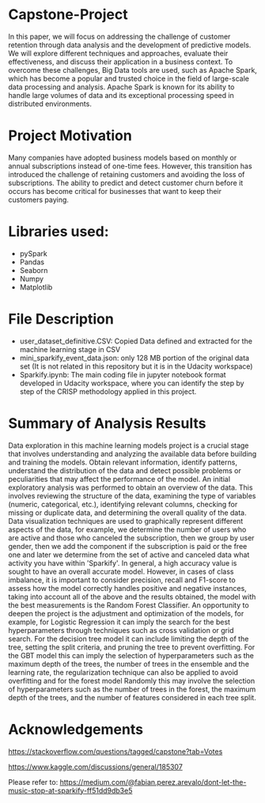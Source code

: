 # Capstone-Project
In this paper, we will focus on addressing the challenge of customer retention through data analysis and the development of predictive models. We will explore different techniques and approaches, evaluate their effectiveness, and discuss their application in a business context. To overcome these challenges, Big Data tools are used, such as Apache Spark, which has become a popular and trusted choice in the field of large-scale data processing and analysis. Apache Spark is known for its ability to handle large volumes of data and its exceptional processing speed in distributed environments.

# Project Motivation
Many companies have adopted business models based on monthly or annual subscriptions instead of one-time fees. However, this transition has introduced the challenge of retaining customers and avoiding the loss of subscriptions. The ability to predict and detect customer churn before it occurs has become critical for businesses that want to keep their customers paying.

# Libraries used:
- pySpark
- Pandas
- Seaborn
- Numpy
- Matplotlib

# File Description
- user_dataset_definitive.CSV: Copied Data defined and extracted for the machine learning stage in CSV
- mini_sparkify_event_data.json: only 128 MB portion of the original data set (It is not related in this repository but it is in the Udacity workspace)
- Sparkify.ipynb: The main coding file in jupyter notebook format developed in Udacity workspace, where you can identify the step by step of the CRISP methodology applied in this project.
  
# Summary of Analysis Results
Data exploration in this machine learning models project is a crucial stage that involves understanding and analyzing the available data before building and training the models. Obtain relevant information, identify patterns, understand the distribution of the data and detect possible problems or peculiarities that may affect the performance of the model.
An initial exploratory analysis was performed to obtain an overview of the data. This involves reviewing the structure of the data, examining the type of variables (numeric, categorical, etc.), identifying relevant columns, checking for missing or duplicate data, and determining the overall quality of the data.
Data visualization techniques are used to graphically represent different aspects of the data, for example, we determine the number of users who are active and those who canceled the subscription, then we group by user gender, then we add the component if the subscription is paid or the free one and later we determine from the set of active and canceled data what activity you have within 'Sparkify'.
In general, a high accuracy value is sought to have an overall accurate model. However, in cases of class imbalance, it is important to consider precision, recall and F1-score to assess how the model correctly handles positive and negative instances, taking into account all of the above and the results obtained, the model with the best measurements is the Random Forest Classifier.
An opportunity to deepen the project is the adjustment and optimization of the models, for example, for Logistic Regression it can imply the search for the best hyperparameters through techniques such as cross validation or grid search. For the decision tree model it can include limiting the depth of the tree, setting the split criteria, and pruning the tree to prevent overfitting. For the GBT model this can imply the selection of hyperparameters such as the maximum depth of the trees, the number of trees in the ensemble and the learning rate, the regularization technique can also be applied to avoid overfitting and for the forest model Randomly this may involve the selection of hyperparameters such as the number of trees in the forest, the maximum depth of the trees, and the number of features considered in each tree split.

# Acknowledgements
https://stackoverflow.com/questions/tagged/capstone?tab=Votes

https://www.kaggle.com/discussions/general/185307

Please refer to: https://medium.com/@fabian.perez.arevalo/dont-let-the-music-stop-at-sparkify-ff51dd9db3e5

